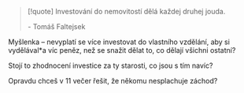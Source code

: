 > [!quote]
> Investování do nemovitostí dělá každej druhej jouda.
> 
> \- Tomáš Faltejsek
> 

Myšlenka – nevyplatí se více investovat do vlastního vzdělání, aby si vydělával\*a víc peněz, než se snažit dělat to, co dělají všichni ostatní?

Stojí to zhodnocení investice za ty starosti, co jsou s tím navíc?

Opravdu chceš v 11 večer řešit, že někomu nesplachuje záchod?